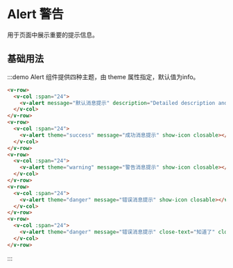 # Alert 警告

用于页面中展示重要的提示信息。

## 基础用法

:::demo Alert 组件提供四种主题，由 theme 属性指定，默认值为info。

```html
<v-row>
  <v-col :span="24">
    <v-alert message="默认消息提示" description="Detailed description and advices about successful copywriting.Detailed description and advices about successful copywriting.Detailed description and advices about successful copywriting." show-icon closable></v-avatar>
  </v-col>
</v-row>
<v-row>
  <v-col :span="24">
    <v-alert theme="success" message="成功消息提示" show-icon closable></v-avatar>
  </v-col>
</v-row>
<v-row>
  <v-col :span="24">
    <v-alert theme="warning" message="警告消息提示" show-icon closable></v-avatar>
  </v-col>
</v-row>
<v-row>
  <v-col :span="24">
    <v-alert theme="danger" message="错误消息提示" show-icon closable></v-avatar>
  </v-col>
</v-row>
<v-row>
  <v-col :span="24">
    <v-alert theme="danger" message="错误消息提示" close-text="知道了" closable></v-avatar>
  </v-col>
</v-row>
```
:::

<script>
  import Row from '@/components/row';
  import Col from '@/components/col';
  import Alert from '@/components/alert';

  export default {
    components: {
      VRow: Row,
      VCol: Col,
      VAlert: Alert,
    },
    methods: {
    },
  };
</script>